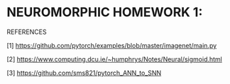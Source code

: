 # NEUROMORPHIC HOMEWORK 1:

REFERENCES

[1] https://github.com/pytorch/examples/blob/master/imagenet/main.py


[2] https://www.computing.dcu.ie/~humphrys/Notes/Neural/sigmoid.html


[3] https://github.com/sms821/pytorch_ANN_to_SNN
